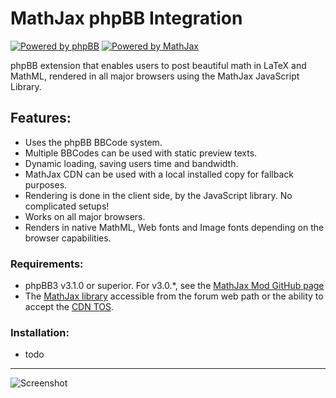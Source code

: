 # MathJax phpBB Integration #

[![Powered by phpBB][1]][2]
[![Powered by MathJax][3]][4]

phpBB extension that enables users to post beautiful math in LaTeX and MathML, rendered in all major browsers using the MathJax JavaScript Library.

## Features: ##
* Uses the phpBB BBCode system.
* Multiple BBCodes can be used with static preview texts.
* Dynamic loading, saving users time and bandwidth.
* MathJax CDN can be used with a local installed copy for fallback purposes.
* Rendering is done in the client side, by the JavaScript library. No complicated setups!
* Works on all major browsers.
* Renders in native MathML, Web fonts and Image fonts depending on the browser capabilities.

### Requirements: ###
* phpBB3 v3.1.0 or superior. For v3.0.*, see the [MathJax Mod GitHub page][7]
* The [MathJax library][5] accessible from the forum web path or the ability to accept the [CDN TOS][6].

### Installation: ###
* todo

*****************

![Screenshot][9]

 [1]: https://github.com/sergio91pt/MathJax-phpBB-Integration/raw/master/contrib/images/phpbb.png
 [2]: http://www.phpbb.com
 [3]: https://github.com/sergio91pt/MathJax-phpBB-Integration/raw/master/contrib/images/mathjax.gif
 [4]: http://www.mathjax.org/
 [5]: http://www.mathjax.org/download/
 [6]: http://www.mathjax.org/download/mathjax-cdn-terms-of-service/
 [7]: https://github.com/sergio91pt/MathJax-phpBB-Integration
 [9]: https://github.com/sergio91pt/MathJax-phpBB-Integration/raw/master/contrib/images/screenshot2.png
